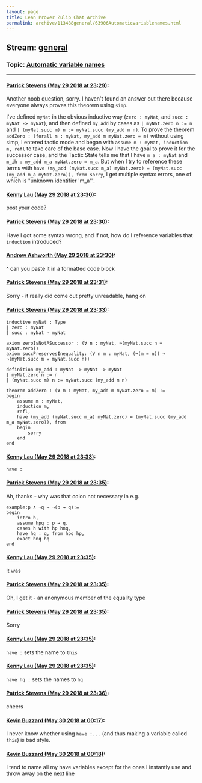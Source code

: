 ```yaml
---
layout: page
title: Lean Prover Zulip Chat Archive 
permalink: archive/113488general/63906Automaticvariablenames.html
---
```


## Stream: [general](index.html)
### Topic: [Automatic variable names](63906Automaticvariablenames.html)

---

#### [Patrick Stevens (May 29 2018 at 23:29)](https://leanprover.zulipchat.com/#narrow/stream/113488-general/topic/Automatic%20variable%20names/near/127275253):
Another noob question, sorry. I haven't found an answer out there because everyone always proves this theorem using `simp`.

I've defined `myNat` in the obvious inductive way (`zero : myNat`, and `succ : myNat -> myNat`), and then defined `my_add` by cases as `| myNat.zero n := n` and `| (myNat.succ m) n := myNat.succ (my_add m n)`. To prove the theorem `addZero : (forall m : myNat, my_add m myNat.zero = m)` without using simp, I entered tactic mode and began with `assume m : myNat, induction m, refl` to take care of the base case. Now I have the goal to prove it for the successor case, and the Tactic State tells me that I have `m_a : myNat` and `m_ih : my_add m_a myNat.zero = m_a`. But when I try to reference these terms with `have (my_add (myNat.succ m_a) myNat.zero) = (myNat.succ (my_add m_a myNat.zero)), from sorry`, I get multiple syntax errors, one of which is "unknown identifier 'm_a'".

#### [Kenny Lau (May 29 2018 at 23:30)](https://leanprover.zulipchat.com/#narrow/stream/113488-general/topic/Automatic%20variable%20names/near/127275311):
post your code?

#### [Patrick Stevens (May 29 2018 at 23:30)](https://leanprover.zulipchat.com/#narrow/stream/113488-general/topic/Automatic%20variable%20names/near/127275314):
Have I got some syntax wrong, and if not, how do I reference variables that `induction` introduced?

#### [Andrew Ashworth (May 29 2018 at 23:30)](https://leanprover.zulipchat.com/#narrow/stream/113488-general/topic/Automatic%20variable%20names/near/127275316):
^ can you paste it in a formatted code block

#### [Patrick Stevens (May 29 2018 at 23:31)](https://leanprover.zulipchat.com/#narrow/stream/113488-general/topic/Automatic%20variable%20names/near/127275360):
Sorry - it really did come out pretty unreadable, hang on

#### [Patrick Stevens (May 29 2018 at 23:33)](https://leanprover.zulipchat.com/#narrow/stream/113488-general/topic/Automatic%20variable%20names/near/127275438):
```
inductive myNat : Type
| zero : myNat
| succ : myNat → myNat

axiom zeroIsNotASuccessor : (∀ n : myNat, ¬(myNat.succ n = myNat.zero))
axiom succPreservesInequality: (∀ n m : myNat, (¬(m = n)) → ¬(myNat.succ m = myNat.succ n))

definition my_add : myNat -> myNat -> myNat
| myNat.zero n := n
| (myNat.succ m) n := myNat.succ (my_add m n)

theorem addZero : (∀ m : myNat, my_add m myNat.zero = m) :=
begin
    assume m : myNat,
    induction m,
    refl,
    have (my_add (myNat.succ m_a) myNat.zero) = (myNat.succ (my_add m_a myNat.zero)), from
    begin
        sorry
    end
end
```

#### [Kenny Lau (May 29 2018 at 23:33)](https://leanprover.zulipchat.com/#narrow/stream/113488-general/topic/Automatic%20variable%20names/near/127275455):
`have :`

#### [Patrick Stevens (May 29 2018 at 23:35)](https://leanprover.zulipchat.com/#narrow/stream/113488-general/topic/Automatic%20variable%20names/near/127275520):
Ah, thanks - why was that colon not necessary in e.g.
```
example:p ∧ ¬q → ¬(p → q):=
begin
    intro h,
    assume hpq : p → q,
    cases h with hp hnq,
    have hq : q, from hpq hp,
    exact hnq hq
end
```

#### [Kenny Lau (May 29 2018 at 23:35)](https://leanprover.zulipchat.com/#narrow/stream/113488-general/topic/Automatic%20variable%20names/near/127275532):
it was

#### [Patrick Stevens (May 29 2018 at 23:35)](https://leanprover.zulipchat.com/#narrow/stream/113488-general/topic/Automatic%20variable%20names/near/127275533):
Oh, I get it - an anonymous member of the equality type

#### [Patrick Stevens (May 29 2018 at 23:35)](https://leanprover.zulipchat.com/#narrow/stream/113488-general/topic/Automatic%20variable%20names/near/127275536):
Sorry

#### [Kenny Lau (May 29 2018 at 23:35)](https://leanprover.zulipchat.com/#narrow/stream/113488-general/topic/Automatic%20variable%20names/near/127275541):
`have :` sets the name to `this`

#### [Kenny Lau (May 29 2018 at 23:35)](https://leanprover.zulipchat.com/#narrow/stream/113488-general/topic/Automatic%20variable%20names/near/127275542):
`have hq :` sets the names to `hq`

#### [Patrick Stevens (May 29 2018 at 23:36)](https://leanprover.zulipchat.com/#narrow/stream/113488-general/topic/Automatic%20variable%20names/near/127275590):
cheers

#### [Kevin Buzzard (May 30 2018 at 00:17)](https://leanprover.zulipchat.com/#narrow/stream/113488-general/topic/Automatic%20variable%20names/near/127277391):
I never know whether using `have :...` (and thus making a variable called `this`) is bad style.

#### [Kevin Buzzard (May 30 2018 at 00:18)](https://leanprover.zulipchat.com/#narrow/stream/113488-general/topic/Automatic%20variable%20names/near/127277444):
I tend to name all my have variables except for the ones I instantly use and throw away on the next line

